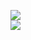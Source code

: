 [![](https://img.shields.io/badge/Made%20With-Github%20Spray-lightgrey.svg?style=for-the-badge&logo=github)](https://github.com/Annihil/github-spray#16341)  
[![](https://i.imgur.com/2DrTn0Z.gif)](https://github.com/Annihil/github-spray)